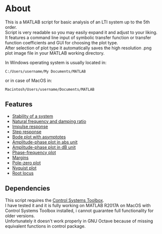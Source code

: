 # About
This is a MATLAB script for basic analysis of an LTI system up to the 5th order.  
Script is very readable so you may easily expand it and adjust to your liking.  
It features a command line input of symbolic transfer function or transfer function coefficients and GUI for choosing the plot type.  
After selection of plot type it automatically saves the high resolution .png plot image file in your MATLAB working directory.  
  
In Windows operating system is usually located in:  
```
C:/Users/username/My Documents/MATLAB
```
or in case of MacOS in:  
```
Macintosh/Users/username/Documents/MATLAB
```

## Features
* [Stability of a system](https://www.mathworks.com/help/control/ref/isstable.html)
* [Natural frequency and damping ratio](https://www.mathworks.com/help/control/ref/damp.html)
* [Impulse response](https://www.mathworks.com/help/control/ref/impulse.html)
* [Step response](https://www.mathworks.com/help/control/ref/step.html)
* [Bode plot with asymptotes](https://www.mathworks.com/matlabcentral/fileexchange/10183-bode-plot-with-asymptotes)
* [Amplitude-phase plot in abs unit](https://www.mathworks.com/help/control/ref/bode.html)
* [Amplitude-phase plot in dB unit](https://www.mathworks.com/help/control/ref/bode.html)
* [Phase-frequency plot](https://www.mathworks.com/help/control/ref/bode.html)
* [Margins](https://www.mathworks.com/help/control/ref/margin.html)
* [Pole-zero plot](https://www.mathworks.com/help/control/ref/pzmap.html)
* [Nyquist plot](https://www.mathworks.com/help/control/ref/nyquist.html)
* [Root locus](https://www.mathworks.com/help/control/ref/rlocus.html)

## Dependencies
This script requires the [Control Systems Toolbox](https://www.mathworks.com/help/control/index.html).  
I have tested it and it is fully working on MATLAB R2017A on MacOS with Control Systems Toolbox installed, i cannot guarantee full functionality for older versions.  
Unfortunately it doesn't work properly in GNU Octave because of missing equivalent functions in control package.
